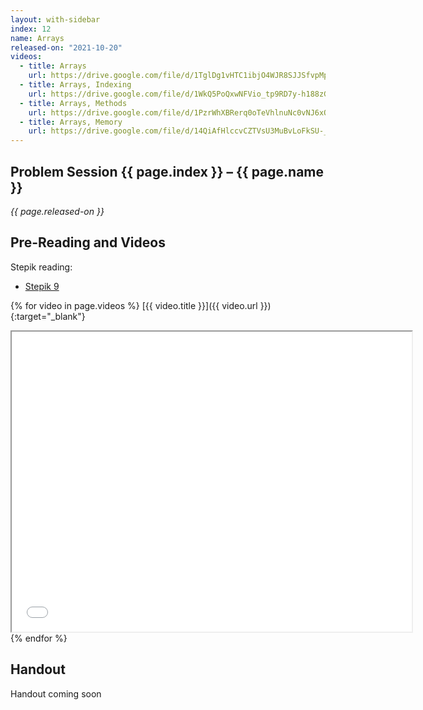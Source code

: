 ```yaml
---
layout: with-sidebar
index: 12
name: Arrays
released-on: "2021-10-20"
videos:
  - title: Arrays
    url: https://drive.google.com/file/d/1TglDg1vHTC1ibjO4WJR8SJJSfvpMp9fC
  - title: Arrays, Indexing
    url: https://drive.google.com/file/d/1WkQ5PoQxwNFVio_tp9RD7y-h188zGKoF
  - title: Arrays, Methods
    url: https://drive.google.com/file/d/1PzrWhXBRerq0oTeVhlnuNc0vNJ6xQW9k
  - title: Arrays, Memory
    url: https://drive.google.com/file/d/14QiAfHlccvCZTVsU3MuBvLoFkSU-_UAo
---
```



## Problem Session {{ page.index }} – {{ page.name }}

_{{ page.released-on }}_

## Pre-Reading and Videos

Stepik reading:
- [Stepik 9](https://stepik.org/lesson/579631/step/1?unit=574281)

{% for video in page.videos %}
[{{ video.title }}]({{ video.url }}){:target="_blank"}

<iframe src="{{ video.url }}/preview" width="640" height="480" allow="autoplay"></iframe>
{% endfor %}

## Handout

Handout coming soon

